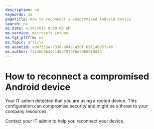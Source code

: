 ```yaml
---
description: na
keywords: na
pagetitle: How to reconnect a compromised Android device
search: na
ms.date: 4/30/2015 8:00:00 AM
ms.service: microsoft-intune
ms.tgt_pltfrm: na
ms.topic: article
ms.assetid: ade7353e-7338-484d-a50f-b91146d5fc46
ms.author: f224bb9b442140c797af0e59b80f0d33
---
```

# How to reconnect a compromised Android device
Your IT admin detected that you are using a rooted device. This configuration can compromise security and might be a threat to your company resources.

Contact your IT admin to help you reconnect your device.

